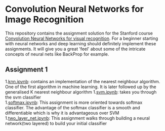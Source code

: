 # Convolution Neural Networks for Image Recognition
This repository contains the assignment solution for the Stanford course [Convolution Neural Networks for visual recognition](http://cs231n.stanford.edu/). 
For a beginner starting with neural networks and deep learning should definitely implement these assignments. It will give you a great 'feel' about some of the intricate concepts of neural nets like BackProp for example. 
## Assignment 1 
1.[knn.ipynb](Assignment1/knn.ipynb): contains an implementation of the nearest neighbour algorithm. One of the first algorithm in machine learning. It is later followed up by the generalised K nearest neighbour algorithm
1.[svm.ipynb](Assignment1/svm.ipynb): takes you through the svm classifier </br> 
1.[softmax.ipynb](Assignment1/softmax.ipynb): This assignment is more oriented towards softmax classifier. The advantage of the softmax classifier is a smooth and differentiable which is why it is advantageous over SVM
1.[two\_layer\_net.ipynb](Assignment1/two_layer_net.ipynb): This assignment walks through building a neural network(two layered) to build your initial classifier

